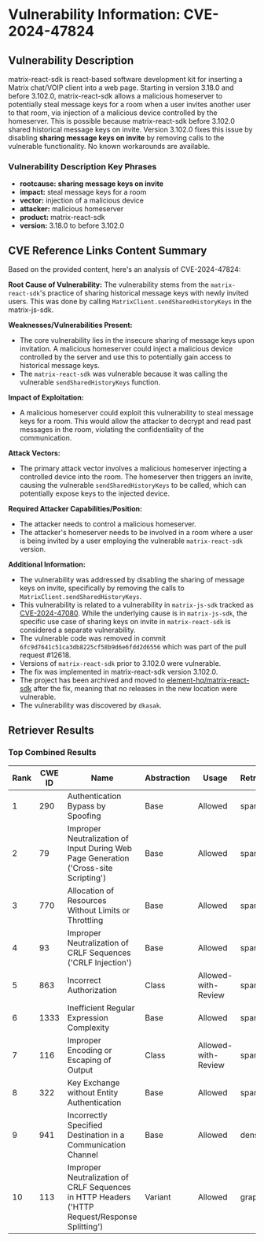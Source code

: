 # Vulnerability Information: CVE-2024-47824

## Vulnerability Description
matrix-react-sdk is react-based software development kit for inserting a Matrix chat/VOIP client into a web page. Starting in version 3.18.0 and before 3.102.0, matrix-react-sdk allows a malicious homeserver to potentially steal message keys for a room when a user invites another user to that room, via injection of a malicious device controlled by the homeserver. This is possible because matrix-react-sdk before 3.102.0 shared historical message keys on invite. Version 3.102.0 fixes this issue by disabling **sharing message keys on invite** by removing calls to the vulnerable functionality. No known workarounds are available.

### Vulnerability Description Key Phrases
- **rootcause:** **sharing message keys on invite**
- **impact:** steal message keys for a room
- **vector:** injection of a malicious device
- **attacker:** malicious homeserver
- **product:** matrix-react-sdk
- **version:** 3.18.0 to before 3.102.0

## CVE Reference Links Content Summary
Based on the provided content, here's an analysis of CVE-2024-47824:

**Root Cause of Vulnerability:**
The vulnerability stems from the `matrix-react-sdk`'s practice of sharing historical message keys with newly invited users. This was done by calling `MatrixClient.sendSharedHistoryKeys` in the matrix-js-sdk.

**Weaknesses/Vulnerabilities Present:**
- The core vulnerability lies in the insecure sharing of message keys upon invitation. A malicious homeserver could inject a malicious device controlled by the server and use this to potentially gain access to historical message keys.
- The `matrix-react-sdk` was vulnerable because it was calling the vulnerable `sendSharedHistoryKeys` function.

**Impact of Exploitation:**
- A malicious homeserver could exploit this vulnerability to steal message keys for a room. This would allow the attacker to decrypt and read past messages in the room, violating the confidentiality of the communication.

**Attack Vectors:**
- The primary attack vector involves a malicious homeserver injecting a controlled device into the room. The homeserver then triggers an invite, causing the vulnerable `sendSharedHistoryKeys` to be called, which can potentially expose keys to the injected device.

**Required Attacker Capabilities/Position:**
- The attacker needs to control a malicious homeserver.
- The attacker's homeserver needs to be involved in a room where a user is being invited by a user employing the vulnerable `matrix-react-sdk` version.

**Additional Information:**
- The vulnerability was addressed by disabling the sharing of message keys on invite, specifically by removing the calls to `MatrixClient.sendSharedHistoryKeys`.
- This vulnerability is related to a vulnerability in `matrix-js-sdk` tracked as [CVE-2024-47080](https://github.com/advisories/GHSA-4jf8-g8wp-cx7c). While the underlying cause is in `matrix-js-sdk`, the specific use case of sharing keys on invite in `matrix-react-sdk` is considered a separate vulnerability.
- The vulnerable code was removed in commit `6fc9d7641c51ca3db8225cf58b9d6e6fdd2d6556` which was part of the pull request #12618.
- Versions of `matrix-react-sdk` prior to 3.102.0 were vulnerable.
- The fix was implemented in matrix-react-sdk version 3.102.0.
- The project has been archived and moved to [element-hq/matrix-react-sdk](https://github.com/element-hq/matrix-react-sdk) after the fix, meaning that no releases in the new location were vulnerable.
- The vulnerability was discovered by `dkasak`.

## Retriever Results

### Top Combined Results

| Rank | CWE ID | Name | Abstraction | Usage  | Retrievers | Individual Scores |
|------|--------|------|-------------|-------|------------|-------------------|
| 1 | 290 | Authentication Bypass by Spoofing | Base | Allowed | sparse | 0.703 |
| 2 | 79 | Improper Neutralization of Input During Web Page Generation ('Cross-site Scripting') | Base | Allowed | sparse | 0.566 |
| 3 | 770 | Allocation of Resources Without Limits or Throttling | Base | Allowed | sparse | 0.541 |
| 4 | 93 | Improper Neutralization of CRLF Sequences ('CRLF Injection') | Base | Allowed | sparse | 0.521 |
| 5 | 863 | Incorrect Authorization | Class | Allowed-with-Review | sparse | 0.514 |
| 6 | 1333 | Inefficient Regular Expression Complexity | Base | Allowed | sparse | 0.514 |
| 7 | 116 | Improper Encoding or Escaping of Output | Class | Allowed-with-Review | sparse | 0.505 |
| 8 | 322 | Key Exchange without Entity Authentication | Base | Allowed | sparse | 0.504 |
| 9 | 941 | Incorrectly Specified Destination in a Communication Channel | Base | Allowed | dense | 0.389 |
| 10 | 113 | Improper Neutralization of CRLF Sequences in HTTP Headers ('HTTP Request/Response Splitting') | Variant | Allowed | graph | 0.003 |

